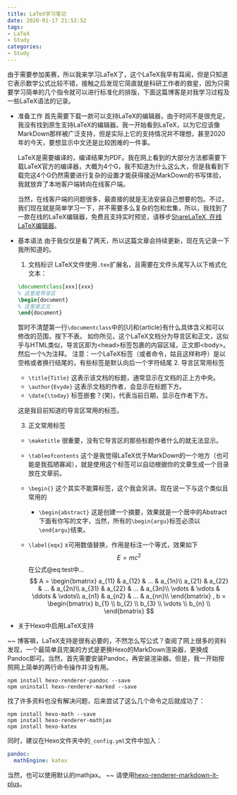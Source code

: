 ```yaml
---
title: LaTeX学习笔记
date: 2020-01-17 21:52:52
tags:
- LaTeX
- Study
categories:
- Study
---
```

由于需要参加美赛，所以我来学习LaTeX了，这个LaTeX我早有耳闻，但是只知道它表示数学公式比较不错，接触之后发现它简直就是科研工作者的救星，因为只需要学习简单的几个指令就可以进行标准化的排版，下面这篇博客是对我学习过程及一些LaTeX语法的记录。

<!--more-->
- 准备工作
  首先需要下载一款可以支持LaTeX的编辑器，由于时间不是很充足，我没有找到原生支持LaTeX的编辑器。我一开始看到LaTeX，以为它应该像MarkDown那样被广泛支持，但是实际上它的支持情况并不理想，甚至2020年的今天，要想显示中文还是比较困难的一件事。

  LaTeX是需要编译的，编译结果为PDF。我在网上看到的大部分方法都需要下载LaTeX官方的编译器，大概为4个G，我不知道为什么这么大，但是我看到下载完这4个G仍然需要进行复杂的设置才能获得接近MarkDown的书写体验，我就放弃了本地客户端转向在线客户端。

  当然，在线客户端的问题很多，最直接的就是无法安装自己想要的包。不过，我们现在就是简单学习一下，并不需要多么复杂的包和宏集，所以，我找到了一款在线的LaTeX编辑器，免费且支持实时预览，请移步[ShareLaTeX, 在线LaTeX编辑器](https://cn.sharelatex.com)。

- 基本语法
  由于我仅仅是看了两天，所以这篇文章会持续更新，现在先记录一下我所知道的。
  1. 文档标识
    LaTeX文件使用`.tex`扩展名，且需要在文件头尾写入以下格式化文本：
    ```LaTeX
    \documentclass[xxx]{xxx}
    % 这里是导言区
    \begin{document}
    % 这里是正文
    \end{document}
    ```
    暂时不清楚第一行`\documentclass`中的[U]和{article}有什么具体含义和可以修改的范围，按下不表。
    如你所见，这个LaTeX文档分为导言区和正文，这似乎与HTML类似，导言区即为\<head\>标签包裹的内容区域，正文即\<body\>。然后一个`%`为注释。
          注意：一个LaTeX标签（或者命令，姑且这样称呼）是以空格或者换行结尾的，有些标签是默认向后一个字符结尾
  2. 导言区常用标签
    - `\title{Title}`
      这表示该文档的标题，通常显示在文档的正上方中央。
    - `\author{Evyde}`
      这表示文档的作者，会显示在标题下方。
    - `\date{\today}`
      标签嵌套？(笑)，代表当前日期，显示在作者下方。

    这是我目前知道的导言区常用的标签。

  3. 正文常用标签
    - `\maketitle`
    很重要，没有它导言区的那些标题作者什么的就无法显示。
    - `\tableofcontents`
    这个是我觉得LaTeX优于MarkDown的一个地方（也可能是我孤陋寡闻），就是使用这个标签可以自动根据你的文章生成一个目录放在文章前。
    - `\begin{}`
      这个其实不能算标签，这个我会另讲。现在说一下与这个类似且常用的
      - `\begin{abstract}`
        这是创建一个摘要，效果就是一个居中的Abstract下面有你写的文字，当然，所有的`\begin{argu}`标签必须以`\end{argu}`结束。

    - `\label{eqx}`
      x可用数值替换，作用是标注一个等式，效果如下
$$
E = mc^2
$$
    在公式@eq:test中...
$$
A = \begin{bmatrix}
        a_{11}    & a_{12}    & ...    & a_{1n}\\
        a_{21}    & a_{22}    & ...    & a_{2n}\\
        a_{31}    & a_{22}    & ...    & a_{3n}\\
        \vdots    & \vdots    & \ddots & \vdots\\
        a_{n1}    & a_{n2}    & ... & a_{nn}\\
    \end{bmatrix} , b = \begin{bmatrix}
        b_{1}  \\
        b_{2}  \\
        b_{3}  \\
        \vdots \\
        b_{n}  \\
    \end{bmatrix}
$$

- 关于Hexo中启用LaTeX支持

~~
  博客嘛，LaTeX支持是很有必要的，不然怎么写公式？查阅了网上很多的资料发现，一个最简单且完美的方式是更换Hexo的MarkDown渲染器，更换成Pandoc即可。当然，首先需要安装Pandoc，再安装渲染器。但是，我一开始按照网上简单的两行命令操作并没有用。
  ```shell
  npm install hexo-renderer-pandoc --save
  npm uninstall hexo-renderer-marked --save
  ```
  找了许多资料也没有解决问题，后来尝试了这么几个命令之后就成功了：
  ```shell
  npm install hexo-math --save
  npm install hexo-renderer-mathjax
  npm install hexo-katex
  ```
  同时，建议在Hexo文件夹中的`_config.yml`文件中加入：
  ```yml
  pandoc:
    mathEngine: katex
  ```
  当然，也可以使用默认的mathjax。
~~
  请使用[hexo-renderer-markdown-it-plus](https://github.com/CHENXCHEN/hexo-renderer-markdown-it-plus)。
